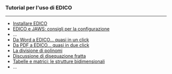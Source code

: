 ### Tutorial per l'uso di EDICO
* * *

- [Installare EDICO](/tutorial/docs/01_installare)
- [EDICO e JAWS: consigli per la configurazione](/tutorial/docs/jaws)
- ...
- [Da Word a EDICO... quasi in un click](/tutorial/docs/word)
- [Da PDF a EDICO... quasi in due click](/tutorial/docs/mathpix)
- [La divisione di polinomi](/tutorial/docs/divisione-di-polinomi)
- [Discussione di disequazione fratta](/tutorial/docs/disequazioni/disequazioni.edi)
- [Tabelle e matrici: le strutture bidimensionali](/tutorial/docs/matrici)
- ...
